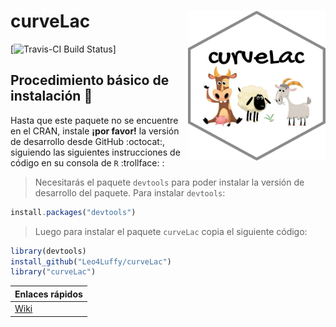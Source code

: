 # curveLac <img src="https://raw.githubusercontent.com/Leo4Luffy/curveLac/master/Imagenes/curveLac_hex.png" align="right" width="220" height="240" />

[![Travis-CI Build Status](https://travis-ci.org/Leo4Luffy/curveLac.svg?branch=master)]


## Procedimiento básico de instalación :checkered_flag:

Hasta que este paquete no se encuentre en el CRAN, instale **¡por favor!** la versión de desarrollo desde GitHub :octocat:, siguiendo las siguientes instrucciones de código en su consola de `R` :trollface: :

> Necesitarás el paquete `devtools` para poder instalar la versión de desarrollo del paquete. Para instalar `devtools`:

```javascript
install.packages("devtools")
```

> Luego para instalar el paquete `curveLac` copia el siguiente código:

```javascript
library(devtools)
install_github("Leo4Luffy/curveLac")
library("curveLac")
```

|Enlaces rápidos|
|---|
|[Wiki](https://github.com/Leo4Luffy/curveLac/wiki)|
